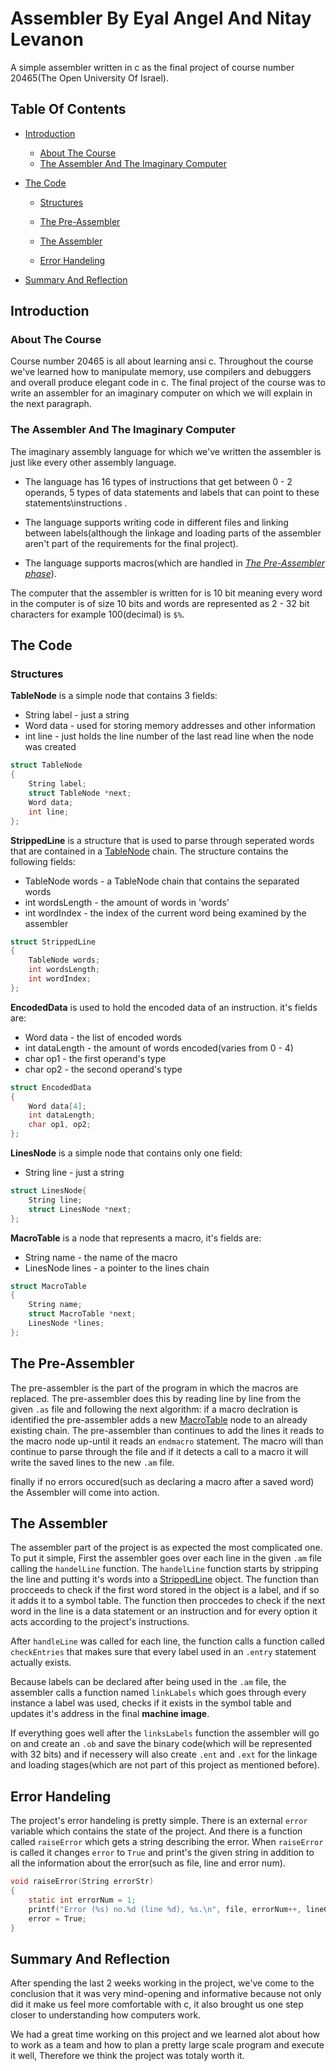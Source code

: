 # Assembler By Eyal Angel And Nitay Levanon
A simple assembler written in c as the final project of course number 20465(The Open University Of Israel).

## Table Of Contents
- [Introduction](#intro)

    - [About The Course](#about)
    - [The Assembler And The Imaginary Computer](#imagine)
    
- [The Code](#code)

    - [Structures](#structs)

    - [The Pre-Assembler](#pre)
    
    - [The Assembler](#ass)

    - [Error Handeling](#error)

- [Summary And Reflection](#sum)

## <a name = "intro"></a>Introduction
### <a name = "about"></a>About The Course
Course number 20465 is all about learning ansi c. Throughout the course we've learned how to manipulate memory, use compilers and debuggers and overall produce elegant code in c.
The final project of the course was to write an assembler for an imaginary computer on which we will explain in the next paragraph.

### <a name = "imagine"></a>The Assembler And The Imaginary Computer
The imaginary assembly language for which we've written the assembler is just like every other assembly language. 

- The language has 16 types of instructions that get between 0 - 2 operands, 5 types of data statements and labels that can point to these statements\instructions .

- The language supports writing code in different files and linking between labels(although the linkage and loading parts of the assembler aren't part of the requirements for the final project).

- The language supports macros(which are handled in *[The Pre-Assembler phase](#pre)*).

The computer that the assembler is written for is 10 bit meaning every word in the computer is of size 10 bits and words are represented as 2 - 32 bit characters for example 100(decimal) is `$%`.

## <a name = "code"></a>The Code
### <a name = "structs"></a>Structures
<a name = "TableNode"></a>**TableNode** is a simple node that contains 3 fields:


- String label - just a string
- Word data - used for storing memory addresses and other information
- int line -  just holds the line number of the last read line when the node was created


```c
struct TableNode
{
	String label;
	struct TableNode *next;
	Word data;
	int line;
};

```
<a name = "Stripped"></a>**StrippedLine** is a structure that is used to parse through seperated words that are contained in a [TableNode](#TableNode) chain. 
The structure contains the following fields:

- TableNode words - a TableNode chain that contains the separated words
- int wordsLength - the amount of words in 'words'
- int wordIndex - the index of the current word being examined by the assembler


```c
struct StrippedLine
{
	TableNode words;
	int wordsLength;
	int wordIndex;
};
```
<a name = "Encoded"></a>**EncodedData** is used to hold the encoded data of an instruction.
it's fields are:

 - Word data - the list of encoded words
 - int dataLength - the amount of words encoded(varies from 0 - 4)
 - char op1 - the first operand's type
 - char op2 - the second operand's type

```c
struct EncodedData
{
	Word data[4];
	int dataLength;
	char op1, op2;
};

```
<a name = "LinesNode"></a>**LinesNode** is a simple node that contains only one field:
 
 
 - String line - just a string

```c
struct LinesNode{
	String line;
	struct LinesNode *next;
};

```
<a name = "MacroTable"></a>**MacroTable** is a node that represents a macro, it's fields are:

- String name - the name of the macro
- LinesNode lines - a pointer to the lines chain

```c
struct MacroTable
{
	String name;
	struct MacroTable *next;
	LinesNode *lines;
};
```


## <a name = "pre"></a>The Pre-Assembler
The pre-assembler is the part of the program in which the macros are replaced. 
The pre-assembler does this by reading line by line from the given `.as` file and following the next algorithm: if a macro declration is identified the pre-assembler adds a new [MacroTable](#MacroTable) node to an already existing chain. The pre-assembler than continues to add the lines it reads to the macro node up-until it reads an `endmacro` statement. The macro will than continue to parse through the file and if it detects a call to 
a macro it will write the saved lines to the new `.am` file.

finally if no errors occured(such as declaring a macro after a saved word) the Assembler will come into action.

## <a name = "ass"></a>The Assembler

The assembler part of the project is as expected the most complicated one. To put it simple, First the assembler goes over each line in the given `.am` file calling the `handelLine` function.
The `handelLine` function starts by stripping the line and putting it's words into a [StrippedLine](#Stripped) object. The function than procceeds to check if the first word stored in the 
object is a label, and if so it adds it to a symbol table. The function then proccedes to check if the next word in the line is a data statement or an instruction and for every option it acts 
according to the project's instructions.

After `handleLine` was called for each line, the function calls a function called `checkEntries` that makes sure that every label used in an `.entry` statement actually exists.

Because labels can be declared after being used in the `.am` file, the assembler calls a function named `linkLabels` which goes through every instance a label was used, checks if it exists in the symbol table and updates it's address in the final **machine image**.

If everything goes well after the `linksLabels` function the assembler will go on and create an `.ob` and save the binary code(which will be represented with 32 bits) and if necessery will also create  `.ent` and `.ext`
for the linkage and loading stages(which are not part of this project as mentioned before).

## <a name = "error"></a>Error Handeling
The project's error handeling is pretty simple. There is an external `error` variable which contains the state of the project. And there is a function called `raiseError` which 
gets a string describing the error. When `raiseError` is called it changes `error` to `True` and print's the given string in addition to all the information about the error(such as file, line and error num).

```c
void raiseError(String errorStr)
{
	static int errorNum = 1;
	printf("Error (%s) no.%d (line %d), %s.\n", file, errorNum++, lineCounter, errorStr);
	error = True;
}
```

## <a name = "sum"></a>Summary And Reflection
After spending the last 2 weeks working in the project, we've come to the conclusion that it was very mind-opening and informative because not only did it make us feel more comfortable with c, it also brought us one step closer to understanding how computers work. 

We had a great time working on this project and we learned alot about how to work as a team and how to plan a pretty large scale program and execute it well, Therefore we think the project was totaly worth it.
